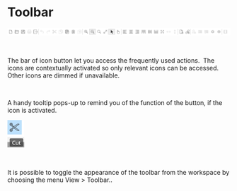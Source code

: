 # Toolbar

![Toolbar](<lib/Toolbar.png>)

&nbsp;

The bar of icon button let you access the frequently used actions.&nbsp; The icons are contextually activated so only relevant icons can be accessed.&nbsp; Other icons are dimmed if unavailable.

&nbsp;

A handy tooltip pops-up to remind you of the function of the button, if the icon is activated.

![Toolbar tooltip](<lib/Toolbar%20tooltip.png>)

&nbsp;

It is possible to toggle the appearance of the toolbar from the workspace by choosing the menu View \> Toolbar..

